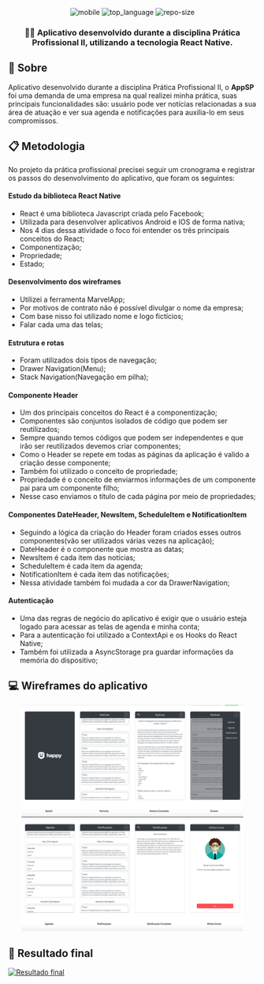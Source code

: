<div align="center">

![mobile] ![top_language] ![repo-size]

### 🕵️‍♂️ Aplicativo desenvolvido durante a disciplina Prática Profissional II, utilizando a tecnologia React Native.

</div>

## :bookmark: Sobre

Aplicativo desenvolvido durante a disciplina Prática Profissional II, o **AppSP** foi uma demanda de uma empresa na qual realizei minha prática, suas principais funcionalidades são: usuário pode ver notícias relacionadas a sua área de atuação e ver sua agenda e notificações para auxilia-lo em seus compromissos.

## :clipboard: Metodologia

No projeto da prática profissional precisei seguir um cronograma e registrar os passos do desenvolvimento do aplicativo, que foram os seguintes:

#### Estudo da biblioteca React Native

* React é uma biblioteca Javascript criada pelo Facebook;
* Utilizada para desenvolver aplicativos Android e IOS de forma nativa;
* Nos 4 dias dessa atividade o foco foi entender os três principais conceitos do React;
* Componentização;
* Propriedade;
* Estado;

#### Desenvolvimento dos wireframes

* Utilizei a ferramenta MarvelApp;
* Por motivos de contrato não é possível divulgar o nome da empresa;
* Com base nisso foi utilizado nome e logo fictícios;
* Falar cada uma das telas;

#### Estrutura e rotas

* Foram utilizados dois tipos de navegação;
* Drawer Navigation(Menu);
* Stack Navigation(Navegação em pilha);

#### Componente Header

* Um dos principais conceitos do React é a componentização;
* Componentes são conjuntos isolados de código que podem ser reutilizados;
* Sempre quando temos códigos que podem ser independentes e que irão ser reutilizados devemos criar componentes;
* Como o Header se repete em todas as páginas da aplicação é valido a criação desse componente;
* Também foi utilizado o conceito de propriedade;
* Propriedade é o conceito de enviarmos informações de um componente pai para um componente filho;
* Nesse caso enviamos o título de cada página por meio de propriedades;

#### Componentes DateHeader, NewsItem, ScheduleItem e NotificationItem

* Seguindo a lógica da criação do Header foram criados esses outros componentes(vão ser utilizados várias vezes na aplicação);
* DateHeader é o componente que mostra as datas;
* NewsItem é cada item das notícias;
* ScheduleItem é cada item da agenda;
* NotificationItem é cada item das notificações;
* Nessa atividade também foi mudada a cor da DrawerNavigation;

#### Autenticação

* Uma das regras de negócio do aplicativo é exigir que o usuário esteja logado para acessar as telas de agenda e minha conta;
* Para a autenticação foi utilizado a ContextApi e os Hooks do React Native;
* Também foi utilizada a AsyncStorage pra guardar informações da memória do dispositivo;

## :computer: Wireframes do aplicativo

<p align="center">
  <img alt="Wireframe1" title="Login" src=".github/wireframe1.png" width="450px">
  <img alt="Wireframe2" title="Login" src=".github/wireframe2.png" width="450px">
</p>

## :iphone: Resultado final

[![Resultado final](https://i.imgur.com/Jw9ugz4.png)](https://youtu.be/64GI-Q5ZItU)

<!-- Bagdes -->
[mobile]: https://img.shields.io/badge/mobile-React%20Native-63DAFA?style=flat-square
[top_language]: https://img.shields.io/github/languages/top/iancmilan/app-sp?style=flat-square
[repo-size]: https://img.shields.io/github/repo-size/iancmilan/app-sp?style=flat-square
